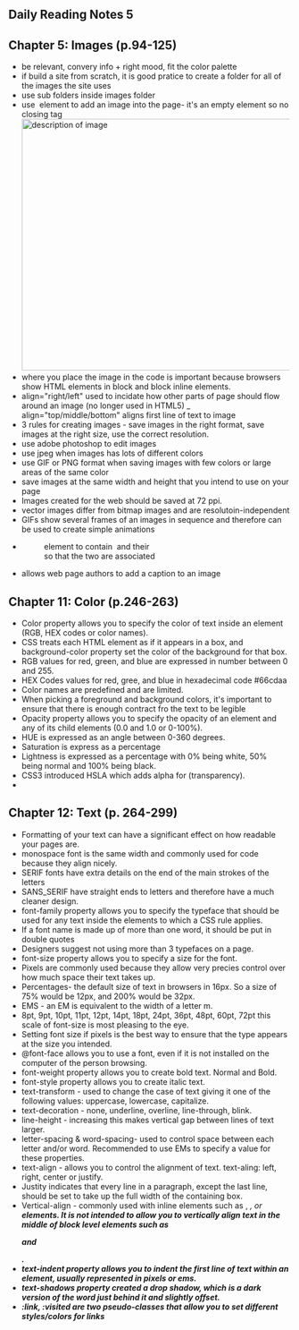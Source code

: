 ## Daily Reading Notes 5

## Chapter 5: Images (p.94-125)
- be relevant, convery info + right mood, fit the color palette
- if build a site from scratch, it is good pratice to create a folder for all of the images the site uses
- use sub folders inside images folder 
- use <img> element to add an image into the page- it's an empty element so no closing tag <img src="image location" alt="description of image" title="aditional information" width="500" height="450" />
- where you place the image in the code is important because browsers show HTML elements in block and block inline elements.
- align="right/left" used to incidate how other parts of page should flow around an image (no longer used in HTML5)
_ align="top/middle/bottom" aligns first line of text to image 
- 3 rules for creating images - save images in the right format, save images at the right size, use the correct resolution. 
- use adobe photoshop to edit images 
- use jpeg when images has lots of different colors
- use GIF or PNG format when saving images with few colors or large areas of the same color 
- save images at the same width and height that you intend to use on your page
- Images created for the web should be saved at 72 ppi. 
- vector images differ from bitmap images and are resolutoin-independent
- GIFs show several frames of an images in sequence and therefore can be used to create simple animations
- <figure> element to contain <img> and their <figcaption> so that the two are associated
- <figcaption> allows web page authors to add a caption to an image


## Chapter 11: Color (p.246-263)
- Color property allows you to specify the color of text inside an element (RGB, HEX codes or color names). 
- CSS treats each HTML element as if it appears in a box, and background-color property set the color of the background for that box. 
- RGB values for red, green, and blue are expressed in number between 0 and 255. 
- HEX Codes values for red, gree, and blue in hexadecimal code #66cdaa
- Color names are predefined and are limited. 
- When picking a foreground and background colors, it's important to ensure that there is enough contract fro the text to be legible
- Opacity property allows you to specify the opacity of an element and any of its child elements (0.0 and 1.0 or 0-100%). 
- HUE is expressed as an angle between 0-360 degrees. 
- Saturation is express as a percentage
- Lightness is expressed as a percentage with 0% being white, 50% being normal and 100% being black. 
- CSS3 introduced HSLA which adds alpha for (transparency).
-
## Chapter 12: Text (p. 264-299)
- Formatting of your text can have a significant effect on how readable your pages are.
- monospace font is the same width and commonly used for code because they align nicely. 
- SERIF fonts have extra details on the end of the main strokes of the letters
- SANS_SERIF have straight ends to letters and therefore have a much cleaner design. 
- font-family property allows you to specify the typeface that should be used for any text inside the elements to which a CSS rule applies.
- If a font name is made up of more than one word, it should be put in double quotes
- Designers suggest not using more than 3 typefaces on a page. 
- font-size property allows you to specify a size for the font. 
- Pixels are commonly used because they allow very precies control over how much space their text takes up.
- Percentages- the default size of text in browsers in 16px. So a size of 75% would be 12px, and 200% would be 32px. 
- EMS - an EM is equivalent to the width of a letter m. 
- 8pt, 9pt, 10pt, 11pt, 12pt, 14pt, 18pt, 24pt, 36pt, 48pt, 60pt, 72pt this scale of font-size is most pleasing to the eye.
- Setting font size if pixels is the best way to ensure that the type appears at the size you intended.
- @font-face allows you to use a font, even if it is not installed on the computer of the person browsing.
- font-weight property allows you to create bold text. Normal and Bold. 
- font-style property allows you to create italic text. 
- text-transform - used to change the case of text giving it one of the following values: uppercase, lowercase, capitalize. 
- text-decoration - none, underline, overline, line-through, blink.
- line-height - increasing this makes vertical gap between lines of text larger.
- letter-spacing & word-spacing- used to control space between each letter and/or word. Recommended to use EMs to specify a value for these properties.
- text-align - allows you to control the alignment of text. text-aling: left, right, center or justify. 
- Justity indicates that every line in a paragraph, except the last line, should be set to take up the full width of the containing box. 
- Vertical-align - commonly used with inline elements such as <img>, <em>, or <strong> elements. It is not intended to allow you to vertically align text in the middle of block level elements such as <P> and <div>. 
- text-indent property allows you to indent the first line of text within an element, usually represented in pixels or ems. 
- text-shadows property created a drop shadow, which is a dark version of the word just behind it and slightly offset. 
- :link, :visited are two pseudo-classes that allow you to set different styles/colors for links
